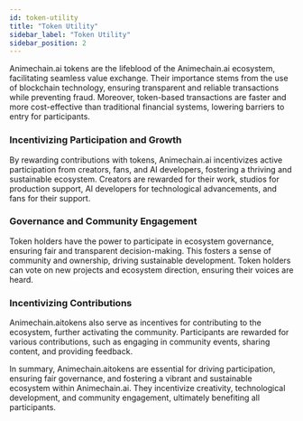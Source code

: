 ```yaml
---
id: token-utility
title: "Token Utility"
sidebar_label: "Token Utility"
sidebar_position: 2
---
```


Animechain.ai tokens are the lifeblood of the Animechain.ai ecosystem, facilitating seamless value exchange. Their importance stems from the use of blockchain technology, ensuring transparent and reliable transactions while preventing fraud. Moreover, token-based transactions are faster and more cost-effective than traditional financial systems, lowering barriers to entry for participants.


### Incentivizing Participation and Growth

By rewarding contributions with tokens, Animechain.ai incentivizes active participation from creators, fans, and AI developers, fostering a thriving and sustainable ecosystem. Creators are rewarded for their work, studios for production support, AI developers for technological advancements, and fans for their support.


### Governance and Community Engagement

Token holders have the power to participate in ecosystem governance, ensuring fair and transparent decision-making. This fosters a sense of community and ownership, driving sustainable development. Token holders can vote on new projects and ecosystem direction, ensuring their voices are heard.


### Incentivizing Contributions

Animechain.aitokens also serve as incentives for contributing to the ecosystem, further activating the community. Participants are rewarded for various contributions, such as engaging in community events, sharing content, and providing feedback.

In summary, Animechain.aitokens are essential for driving participation, ensuring fair governance, and fostering a vibrant and sustainable ecosystem within Animechain.ai. They incentivize creativity, technological development, and community engagement, ultimately benefiting all participants.
